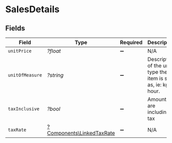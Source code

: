 # SalesDetails


## Fields

| Field                                                                 | Type                                                                  | Required                                                              | Description                                                           | Example                                                               |
| --------------------------------------------------------------------- | --------------------------------------------------------------------- | --------------------------------------------------------------------- | --------------------------------------------------------------------- | --------------------------------------------------------------------- |
| `unitPrice`                                                           | *?float*                                                              | :heavy_minus_sign:                                                    | N/A                                                                   | 27500.5                                                               |
| `unitOfMeasure`                                                       | *?string*                                                             | :heavy_minus_sign:                                                    | Description of the unit type the item is sold as, ie: kg, hour.       | pc.                                                                   |
| `taxInclusive`                                                        | *?bool*                                                               | :heavy_minus_sign:                                                    | Amounts are including tax                                             | true                                                                  |
| `taxRate`                                                             | [?Components\LinkedTaxRate](../../Models/Components/LinkedTaxRate.md) | :heavy_minus_sign:                                                    | N/A                                                                   |                                                                       |